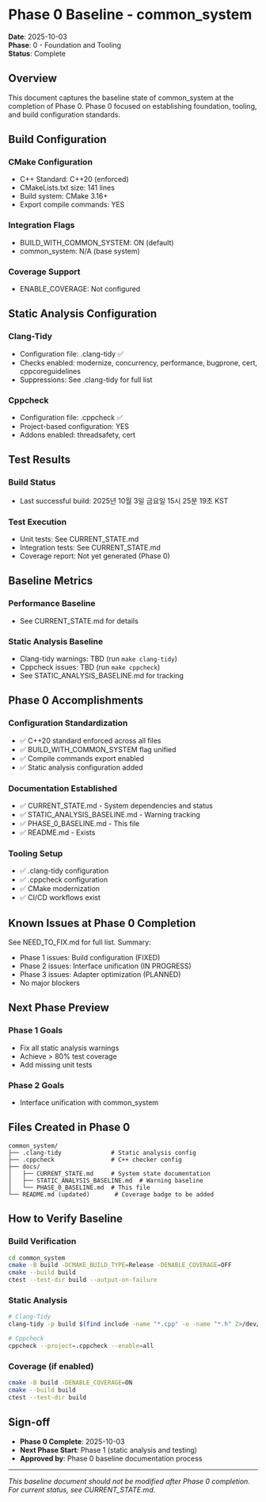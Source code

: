 # Phase 0 Baseline - common_system

**Date**: 2025-10-03  
**Phase**: 0 - Foundation and Tooling  
**Status**: Complete

## Overview

This document captures the baseline state of common_system at the completion of Phase 0.
Phase 0 focused on establishing foundation, tooling, and build configuration standards.

## Build Configuration

### CMake Configuration
- C++ Standard: C++20 (enforced)
- CMakeLists.txt size:      141 lines
- Build system: CMake 3.16+
- Export compile commands: YES

### Integration Flags
- BUILD_WITH_COMMON_SYSTEM: ON (default)
- common_system: N/A (base system)

### Coverage Support
- ENABLE_COVERAGE: Not configured

## Static Analysis Configuration

### Clang-Tidy
- Configuration file: .clang-tidy ✅
- Checks enabled: modernize, concurrency, performance, bugprone, cert, cppcoreguidelines
- Suppressions: See .clang-tidy for full list

### Cppcheck
- Configuration file: .cppcheck ✅
- Project-based configuration: YES
- Addons enabled: threadsafety, cert

## Test Results

### Build Status
- Last successful build: 2025년 10월  3일 금요일 15시 25분 19초 KST

### Test Execution
- Unit tests: See CURRENT_STATE.md
- Integration tests: See CURRENT_STATE.md
- Coverage report: Not yet generated (Phase 0)

## Baseline Metrics

### Performance Baseline
- See CURRENT_STATE.md for details

### Static Analysis Baseline
- Clang-tidy warnings: TBD (run `make clang-tidy`)
- Cppcheck issues: TBD (run `make cppcheck`)
- See STATIC_ANALYSIS_BASELINE.md for tracking

## Phase 0 Accomplishments

### Configuration Standardization
- ✅ C++20 standard enforced across all files
- ✅ BUILD_WITH_COMMON_SYSTEM flag unified
- ✅ Compile commands export enabled
- ✅ Static analysis configuration added

### Documentation Established
- ✅ CURRENT_STATE.md - System dependencies and status
- ✅ STATIC_ANALYSIS_BASELINE.md - Warning tracking
- ✅ PHASE_0_BASELINE.md - This file
- ✅ README.md - Exists

### Tooling Setup
- ✅ .clang-tidy configuration
- ✅ .cppcheck configuration
- ✅ CMake modernization
- ✅ CI/CD workflows exist

## Known Issues at Phase 0 Completion

See NEED_TO_FIX.md for full list. Summary:
- Phase 1 issues: Build configuration (FIXED)
- Phase 2 issues: Interface unification (IN PROGRESS)
- Phase 3 issues: Adapter optimization (PLANNED)
- No major blockers

## Next Phase Preview

### Phase 1 Goals
- Fix all static analysis warnings
- Achieve > 80% test coverage
- Add missing unit tests

### Phase 2 Goals
- Interface unification with common_system

## Files Created in Phase 0

```
common_system/
├── .clang-tidy              # Static analysis config
├── .cppcheck                # C++ checker config
├── docs/
│   ├── CURRENT_STATE.md     # System state documentation
│   ├── STATIC_ANALYSIS_BASELINE.md  # Warning baseline
│   └── PHASE_0_BASELINE.md  # This file
└── README.md (updated)       # Coverage badge to be added
```

## How to Verify Baseline

### Build Verification
```bash
cd common_system
cmake -B build -DCMAKE_BUILD_TYPE=Release -DENABLE_COVERAGE=OFF
cmake --build build
ctest --test-dir build --output-on-failure
```

### Static Analysis
```bash
# Clang-Tidy
clang-tidy -p build $(find include -name "*.cpp" -o -name "*.h" 2>/dev/null | head -5)

# Cppcheck  
cppcheck --project=.cppcheck --enable=all
```

### Coverage (if enabled)
```bash
cmake -B build -DENABLE_COVERAGE=ON
cmake --build build
ctest --test-dir build

```

## Sign-off

- **Phase 0 Complete**: 2025-10-03
- **Next Phase Start**: Phase 1 (static analysis and testing)
- **Approved by**: Phase 0 baseline documentation process

---

*This baseline document should not be modified after Phase 0 completion.*  
*For current status, see CURRENT_STATE.md.*
